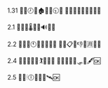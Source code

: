 1.31
📑🚙🕗👲🏚🕺🐑🕤🆗
📑🚚🐎🤡💦🏉🚶🐴🆗

2.1
💭🚜📖🌡📎🌃🔊🥎🆗

2.2
💭🚚🐏🕚🐾🔔🤬🤬🆗
📑🚙📋👒👎🐤🈷🥁🆗

2.4
💭🚛🐛👣📞🏌🌽🤛🆗
📑🚜💏🌴🐚🛷🐐🖋🆗

2.5
💭🚜🕯🕕👒🕌👙🛰🆗